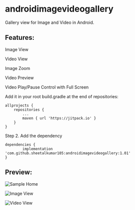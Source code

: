 # androidimagevideogallery
Gallery view for Image and Video in Android.

## Features:

  Image View
  
  Video View
  
  Image Zoom
  
  Video Preview
  
  Video Play/Pause Control with Full Screen

Add it in your root build.gradle at the end of repositories:

	allprojects {
		repositories {
			...
			maven { url 'https://jitpack.io' }
		}
	}
Step 2. Add the dependency

	dependencies {
	        implementation 'com.github.sheetalkumar105:androidimagevideogallery:1.01'
	}


## Preview:

![Sample Home](https://raw.githubusercontent.com/sheetalkumar105/androidimagevideogallery/master/assets/screen1.jpeg)

![Image View](https://raw.githubusercontent.com/sheetalkumar105/androidimagevideogallery/master/assets/screen2.jpeg)

![Video View](https://raw.githubusercontent.com/sheetalkumar105/androidimagevideogallery/master/assets/screen3.jpeg)

